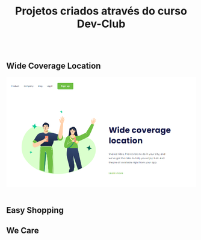 <h1 align=center>Projetos criados através do curso Dev-Club</h1>
<br><br>
<h2>Wide Coverage Location</h2>
<img src="https://github.com/CleristonMeloKeke/curso-devclub/blob/main/desafio-wide-coverage-location/img/wide-print.png?raw=true" />
<br><br>
<h2>Easy Shopping</h2>
<h2>We Care</h2>
